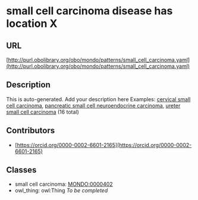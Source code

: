 # small cell carcinoma disease has location X 
## URL 
[http://purl.obolibrary.org/obo/mondo/patterns/small_cell_carcinoma.yaml](http://purl.obolibrary.org/obo/mondo/patterns/small_cell_carcinoma.yaml)
## Description 
This is auto-generated. Add your description here
Examples: [cervical small cell carcinoma](http://purl.obolibrary.org/obo/MONDO_0006142), [pancreatic small cell neuroendocrine carcinoma](http://purl.obolibrary.org/obo/MONDO_0006348), [ureter small cell carcinoma](http://purl.obolibrary.org/obo/MONDO_0006482) (16 total)
## Contributors 
* [https://orcid.org/0000-0002-6601-2165](https://orcid.org/0000-0002-6601-2165) 
## Classes 
* small cell carcinoma: [MONDO:0000402](http://purl.obolibrary.org/obo/MONDO_0000402) 
* owl_thing: owl:Thing 
_To be completed_